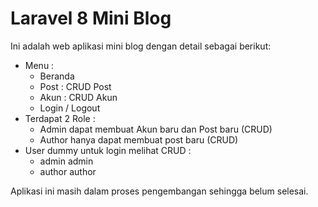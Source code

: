 # Laravel 8 Mini Blog
Ini adalah web aplikasi mini blog dengan detail sebagai berikut:  
- Menu :
    - Beranda
    - Post : CRUD Post
    - Akun : CRUD Akun
    - Login / Logout
- Terdapat 2 Role :
    - Admin dapat membuat Akun baru dan Post baru (CRUD)
    - Author  hanya dapat membuat post baru (CRUD)
- User dummy untuk login melihat CRUD :
    - admin admin
    - author author

Aplikasi ini masih dalam proses pengembangan sehingga belum selesai.